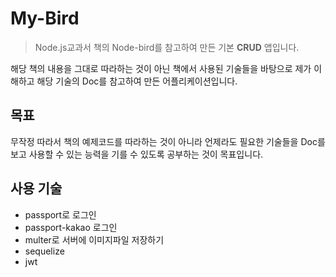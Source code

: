 # My-Bird
> Node.js교과서 책의 Node-bird를 참고하여 만든 기본 **CRUD** 앱입니다.

해당 책의 내용을 그대로 따라하는 것이 아닌
책에서 사용된 기술들을 바탕으로 제가 이해하고 해당 기술의 Doc를 참고하여 만든 어플리케이션입니다.

## 목표
무작정 따라서 책의 예제코드를 따라하는 것이 아니라
언제라도 필요한 기술들을 Doc를 보고 사용할 수 있는 능력을 기를 수 있도록 공부하는 것이 목표입니다.

## 사용 기술
+ passport로 로그인
+ passport-kakao 로그인
+ multer로 서버에 이미지파일 저장하기 
+ sequelize
+ jwt
